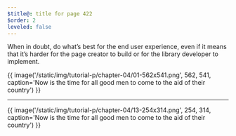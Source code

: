```yaml
---
$title@: title for page 422
$order: 2
leveled: false
---
```


When in doubt, do what’s best for the end user experience, even if it means that it’s harder for the page creator to build or for the library developer to implement.

{{ image('/static/img/tutorial-p/chapter-04/01-562x541.png', 562, 541, caption='Now is the time for all good men to come to the aid of their country') }}

---

{{ image('/static/img/tutorial-p/chapter-04/13-254x314.png', 254, 314, caption='Now is the time for all good men to come to the aid of their country') }}
